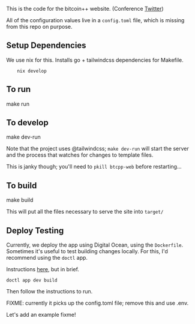 This is the code for the bitcoin++ website. (Conference [Twitter](https://twitter.com/btcplusplus))

All of the configuration values live in a `config.toml` file, which is missing from this repo on purpose.


## Setup Dependencies

We use nix for this. Installs go + tailwindcss dependencies for Makefile.

```
	nix develop
```


## To run

make run

## To develop

make dev-run

Note that the project uses @tailwindcss; `make dev-run` will start the server and the process that watches for changes to template files.

This is janky though; you'll need to `pkill btcpp-web` before restarting...


## To build

make build


This will put all the files necessary to serve the site into `target/`


## Deploy Testing

Currently, we deploy the app using Digital Ocean, using the `Dockerfile`. Sometimes it's useful to test building changes locally. For this, I'd recommend using the `doctl` app.

Instructions [here](https://docs.digitalocean.com/products/app-platform/how-to/build-locally/), but in brief.

```
doctl app dev build
```

Then follow the instructions to run.

FIXME: currently it picks up the config.toml file; remove this and use .env.


Let's add an example fixme!
